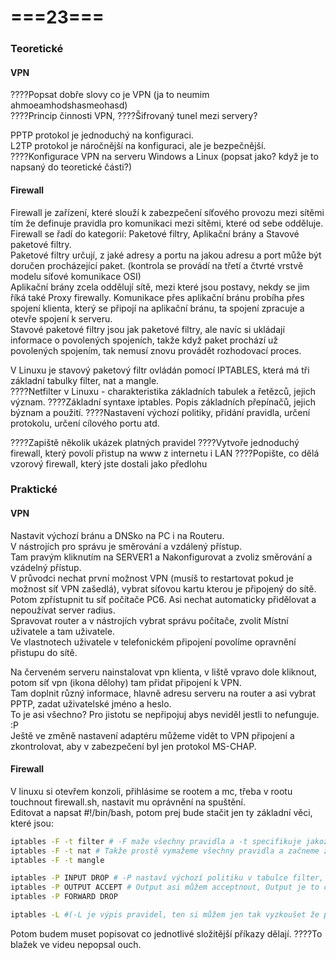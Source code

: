 # ===23===
### Teoretické
#### VPN
????Popsat dobře slovy co je VPN (ja to neumim ahmoeamhodshasmeohasd)\
????Princip činnosti VPN,
????Šifrovaný tunel mezi servery?

PPTP protokol je jednoduchý na konfiguraci.\
L2TP protokol je náročnější na konfiguraci, ale je bezpečnější.\
????Konfigurace VPN na serveru Windows a Linux (popsat jako? když je to napsaný do teoretické části?)
#### Firewall
Firewall je zařízení, které slouží k zabezpečení síťového provozu mezi sítěmi tím že definuje pravidla pro komunikaci mezi sítěmi, které od sebe odděluje.\
Firewall se řadí do kategorií: Paketové filtry, Aplikační brány a Stavové paketové filtry.\
Paketové filtry určují, z jaké adresy a portu na jakou adresu a port může být doručen procházející paket. (kontrola se provádí na třetí a čtvrté vrstvě modelu síťové komunikace OSI)\
Aplikační brány zcela oddělují sítě, mezi které jsou postavy, nekdy se jim říká také Proxy firewally. Komunikace přes aplikační bránu probíha přes spojení klienta, který se připojí na aplikační bránu, ta spojení zpracuje a otevře spojení k serveru.\
Stavové paketové filtry jsou jak paketové filtry, ale navíc si ukládají informace o povolených spojeních, takže když paket prochází už povolených spojením, tak nemusí znovu provádět rozhodovací proces.

V Linuxu je stavový paketový filtr ovládán pomocí IPTABLES, která má tři základní tabulky filter, nat a mangle.\
????Netfilter v Linuxu - charakteristika základních tabulek a řetězců, jejich význam.
????Základní syntaxe iptables. Popis základních přepínačů, jejich býznam a použití.
????Nastavení výchozí politiky, přidání pravidla, určení protokolu, určení cílového portu atd.

????Zapiště několik ukázek platných pravidel
????Vytvoře jednoduchý firewall, který povolí přistup na www z internetu i LAN
????Popište, co dělá vzorový firewall, který jste dostali jako předlohu
### Praktické
#### VPN
Nastavit výchozí bránu a DNSko na PC i na Routeru.\
V nástrojích pro správu je směrování a vzdálený přístup.\
Tam pravým kliknutím na SERVER1 a Nakonfigurovat a zvoliz směrování a vzádelný přístup.\
V průvodci nechat první možnost VPN (musíš to restartovat pokud je možnost síť VPN zašedlá), vybrat síťovou kartu kterou je připojený do sítě.\
Potom zpřístupnit tu síť počítače PC6. Asi nechat automaticky přidělovat a nepoužívat server radius.\
Spravovat router a v nástrojích vybrat správu počítače, zvolit Místní uživatele a tam uživatele.\
Ve vlastnotech uživatele v telefonickém připojení povolíme opravnění přistupu do sítě.

Na červeném serveru nainstalovat vpn klienta, v liště vpravo dole kliknout, potom síť vpn (ikona dělohy) tam přidat připojení k VPN.\
Tam doplnit různý informace, hlavně adresu serveru na router a asi vybrat PPTP, zadat uživatelské jméno a heslo.\
To je asi všechno? Pro jistotu se nepřipojuj abys neviděl jestli to nefunguje. :P\
Ještě ve změně nastavení adaptéru můžeme vidět to VPN připojení a zkontrolovat, aby v zabezpečení byl jen protokol MS-CHAP.
#### Firewall
V linuxu si otevřem konzoli, přihlásime se rootem a mc, třeba v rootu touchnout firewall.sh, nastavit mu oprávnění na spuštění.\
Editovat a napsat #!/bin/bash, potom prej bude stačit jen ty základní věci, které jsou:
```bash
iptables -F -t filter # -F maže všechny pravidla a -t specifikuje jakože budu mazat tabulku
iptables -F -t nat # Takže prostě vymažeme všechny pravidla a začneme znovu
iptables -F -t mangle

iptables -P INPUT DROP # -P nastaví výchozí politiku v tabulce filter, která má tři základní věci a to jsou ty INPUT OUTPUT
iptables -P OUTPUT ACCEPT # Output asi můžem acceptnout, Output je to co ten router odesílá
iptables -P FORWARD DROP

iptables -L #(-L je výpis pravidel, ten si můžem jen tak vyzkoušet že potom co jsme to spustili, tak je to nastavený (nezapomeň read blbče), potom to ale smažem)\
```
Potom budem muset popisovat co jednotlivé složitější příkazy dělají.
????To blažek ve videu nepopsal ouch.
